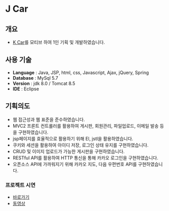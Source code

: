 # J Car

## 개요
* [K Car](http://kcar.com)를 모티브 하여 1인 기획 및 개발하였습니다. 


## 사용 기술
* **Language** : Java, JSP, html, css, Javascript, Ajax, jQuery, Spring
* **Database** : MySql 5.7
* **Version**  : jdk 8.0 / Tomcat 8.5
* **IDE**      : Eclipse

## 기획의도
* 웹 접근성과 웹 표준을 준수하였습니다.
* MVC2 프론트 컨트롤러를 활용하여 게시판, 회원관리, 파일업로드, 이메일 발송 등을 구현하였습니다.
* jsp페이지를 효율적으로 활용하기 위해 El, jstl을 활용하였습니다.
* 쿠키와 세션을 활용하여 아이디 저장, 로그인 상태 유지를 구현하였습니다.
* CRUD 및 이미지 업로드가 가능한 게시판을 구현하였습니다.
* RESTful API를 활용하여 HTTP 통신을 통해 카카오 로그인을 구현하였습니다.
* 오픈소스 API에 가까워지기 위해 카카오 지도, 다음 우편번호 API를 구현하였습니다. 

### 프로젝트 시연 
* [바로가기](http://tieotdsf1324.cafe24.com/port/car.do)
* [동영상](https://youtu.be/PxTwLjiz0oc)

 
 








